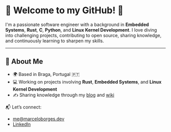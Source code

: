 # 👋 Welcome to my GitHub! 🚀

I'm a passionate software engineer with a background in **Embedded Systems**, **Rust**, **C**, **Python**, and **Linux Kernel Development**.
I love diving into challenging projects, contributing to open source, sharing knowledge, and continuously learning to sharpen my skills.

---

## 🌟 About Me

- 🌍 Based in Braga, Portugal 🇵🇹
- 💻 Working on projects involving **Rust**, **Embedded Systems**, and **Linux Kernel Development**  
- ✍️ Sharing knowledge through my [blog](https://marceloborges.dev/) and [wiki](https://wiki.marceloborges.dev)  

📬 Let’s connect:  
- [me@marceloborges.dev](mailto:me@marceloborges.dev)  
- [LinkedIn](https://www.linkedin.com/in/jmmb)  

